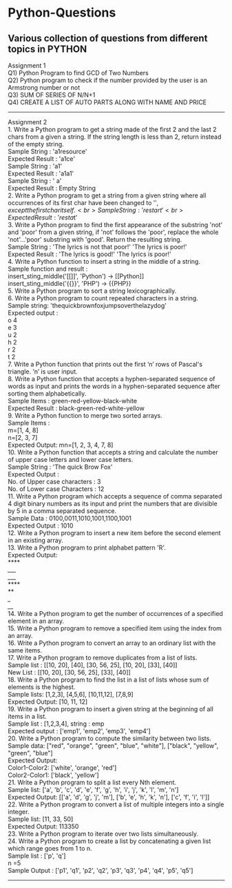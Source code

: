 # Python-Questions
Various collection of questions from different topics in PYTHON 
-------------------------------------------------------------------------------------------------------------

Assignment 1 
<br>
Q1) Python Program to find GCD of Two Numbers
<br>
Q2) Python program to check if the number provided by the user is an Armstrong number or not
<br>
Q3) SUM OF SERIES OF N/N+1
<br>
Q4) CREATE A LIST OF AUTO PARTS ALONG WITH NAME AND PRICE

-------------------------------------------------------------------------------------------------------------

Assignment 2
<br>1. Write a Python program to get a string made of the first 2 and the last 2 chars from a given a string.
If the string length is less than 2, return instead of the empty string.
<br>Sample String : 'a1resource'
<br>Expected Result : 'a1ce'
<br>Sample String : 'a1'
<br>Expected Result : 'a1a1'
<br>Sample String : ' a'
<br>Expected Result : Empty String
<br>2. Write a Python program to get a string from a given string where all occurrences of its first char have
been changed to '$', except the first char itself.
<br>Sample String : 'restart'
<br>Expected Result : 'resta$t'
<br>3. Write a Python program to find the first appearance of the substring 'not' and 'poor' from a given
string, if 'not' follows the 'poor', replace the whole 'not'...'poor' substring with 'good'. Return the
resulting string.
<br>Sample String : 'The lyrics is not that poor!'
'The lyrics is poor!'
<br>Expected Result : 'The lyrics is good!'
'The lyrics is poor!'
<br>4. Write a Python function to insert a string in the middle of a string.
<br>Sample function and result :
<br>insert_sting_middle('[[]]', 'Python') -> [[Python]]
<br>insert_sting_middle('{{}}', 'PHP') -> {{PHP}}
<br>5. Write a Python program to sort a string lexicographically.
<br>6. Write a Python program to count repeated characters in a string.
<br>Sample string: 'thequickbrownfoxjumpsoverthelazydog'
<br>Expected output :
<br>o 4
<br>e 3
<br>u 2
<br>h 2
<br>r 2
<br>t 2
<br>7. Write a Python function that prints out the first ‘n’ rows of Pascal's triangle. ‘n’ is user input.
<br>8. Write a Python function that accepts a hyphen-separated sequence of words as input and prints the
words in a hyphen-separated sequence after sorting them alphabetically.
<br>Sample Items : green-red-yellow-black-white
<br>Expected Result : black-green-red-white-yellow
<br>9. Write a Python function to merge two sorted arrays.
<br>Sample Items :
<br>m=[1, 4, 8]
<br>n=[2, 3, 7]
<br>Expected Output: mn=[1, 2, 3, 4, 7, 8]
<br>10. Write a Python function that accepts a string and calculate the number of upper case letters and
lower case letters.
<br>Sample String : 'The quick Brow Fox'
<br>Expected Output :
<br>No. of Upper case characters : 3
<br>No. of Lower case Characters : 12
<br>11. Write a Python program which accepts a sequence of comma separated 4 digit binary numbers as
its input and print the numbers that are divisible by 5 in a comma separated sequence.
<br>Sample Data : 0100,0011,1010,1001,1100,1001
<br>Expected Output : 1010
<br>12. Write a Python program to insert a new item before the second element in an existing array.
<br>13. Write a Python program to print alphabet pattern 'R'.
<br>Expected Output:
<br>****
<br>*___*
<br>*___*
<br>****
<br>**
<br>*_*
<br>*__*
<br>14. Write a Python program to get the number of occurrences of a specified element in an array.
<br>15. Write a Python program to remove a specified item using the index from an array.
<br>16. Write a Python program to convert an array to an ordinary list with the same items.
<br>17. Write a Python program to remove duplicates from a list of lists.
<br>Sample list : [[10, 20], [40], [30, 56, 25], [10, 20], [33], [40]]
<br>New List : [[10, 20], [30, 56, 25], [33], [40]]
<br>18. Write a Python program to find the list in a list of lists whose sum of elements is the highest.
<br>Sample lists: [1,2,3], [4,5,6], [10,11,12], [7,8,9]
<br>Expected Output: [10, 11, 12]
<br>19. Write a Python program to insert a given string at the beginning of all items in a list.
<br>Sample list : [1,2,3,4], string : emp
<br>Expected output : ['emp1', 'emp2', 'emp3', 'emp4']
<br>20. Write a Python program to compute the similarity between two lists.
<br>Sample data: ["red", "orange", "green", "blue", "white"], ["black", "yellow", "green", "blue"]
<br>Expected Output:
<br>Color1-Color2: ['white', 'orange', 'red']
<br>Color2-Color1: ['black', 'yellow']
<br>21. Write a Python program to split a list every Nth element.
<br>Sample list: ['a', 'b', 'c', 'd', 'e', 'f', 'g', 'h', 'i', 'j', 'k', 'l', 'm', 'n']
<br>Expected Output: [['a', 'd', 'g', 'j', 'm'], ['b', 'e', 'h', 'k', 'n'], ['c', 'f', 'i', 'l']]
<br>22. Write a Python program to convert a list of multiple integers into a single integer.
<br>Sample list: [11, 33, 50]
<br>Expected Output: 113350
<br>23. Write a Python program to iterate over two lists simultaneously.
<br>24. Write a Python program to create a list by concatenating a given list which range goes from 1 to n.
<br>Sample list : ['p', 'q']
<br>n =5
<br>Sample Output : ['p1', 'q1', 'p2', 'q2', 'p3', 'q3', 'p4', 'q4', 'p5', 'q5']

-------------------------------------------------------------------------------------------------------------
